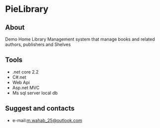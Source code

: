 # PieLibrary
## About
Demo Home Library Management system that manage books and related authors, publishers and Shelves 
## Tools
- .net core 2.2
- C#.net
- Web Api
- Asp.net MVC
- Ms sql server local db

## Suggest and contacts
- e-mail:m.wahab_25@outlook.com
